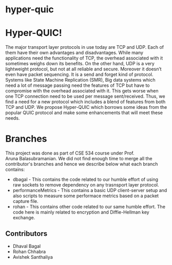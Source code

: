 # hyper-quic
# Hyper-QUIC!

The major transport layer protocols in use today are TCP and UDP. Each of them have their own advantages and disadvantages. While many applications need the functionality of TCP, the overhead associated with it sometimes weighs down its benefits. On the other hand, UDP is a very lightweight protocol, but not at all reliable and secure. Moreover it doesn’t even have packet sequencing. It is a send and forget kind of protocol. Systems like State Machine Replication (SMR), Big data systems which need a lot of message passing need the features of TCP but have to compromise with the overhead associated with it. This gets worse when one TCP connection need to be used per message sent/received. Thus, we find a need for a new protocol which includes a blend of features from both TCP and UDP. We propose Hyper-QUIC which borrows some ideas from the popular QUIC protocol and make some enhancements that will meet these needs.


# Branches

This project was done as part of CSE 534 course under Prof.   
Aruna Balasubramanian. We did not find enough time to merge all the contributor's branches and hence we describe below what each branch contains:
- dbagal - This contains the code related to our humble effort of using raw sockets to remove dependency on any trasnsport layer protocol.
- performanceMetrics - This contains a basic UDP client-server setup and also scripts to measure some performace metrics based on a packet capture file.
- rohan - This contains other code related to our same humble effort. The code here is mainly related to encryption and Diffie-Hellman key exchange.

## Contributors
- Dhaval Bagal 
- Rohan Chhabra
- Avishek Santhaliya
